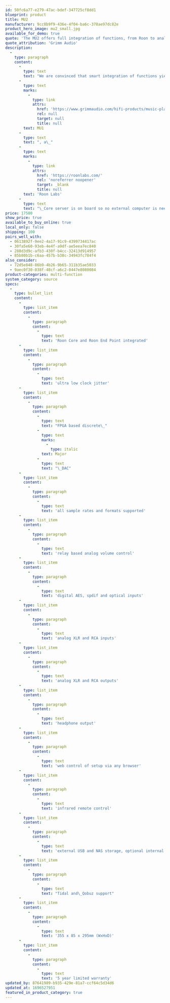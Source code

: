 ```yaml
---
id: 50fc6a77-e279-47ac-bdef-347725cf8dd1
blueprint: product
title: MU2
manufacturer: 9cc8b9f9-436e-4f04-ba6c-378ae97dc82e
product_hero_image: mu2_small.jpg
available_for_demo: true
quote: 'The MU2 offers full integration of functions, from Roon to analog volume control, with revolutionary sound quality'
quote_attribution: 'Grimm Audio'
description:
  -
    type: paragraph
    content:
      -
        type: text
        text: "We are convinced that smart integration of functions yields higher audio quality. The MU2 combines a music streamer with a superb DAC and a reference quality analog pre amp. Its built-in DAC takes full advantage of the Grimm Audio low jitter clock and high performance FPGA processor. A relay based analog volume control enables the MU2 to become the true ‘hub’ of your hifi system for both digital and analog sources. Just like with its sister product, the ‘digital output’\_"
      -
        type: text
        marks:
          -
            type: link
            attrs:
              href: 'https://www.grimmaudio.com/hifi-products/music-players/mu1/'
              rel: null
              target: null
              title: null
        text: MU1
      -
        type: text
        text: ", a\_"
      -
        type: text
        marks:
          -
            type: link
            attrs:
              href: 'https://roonlabs.com/'
              rel: 'noreferrer noopener'
              target: _blank
              title: null
        text: 'Roon Labs'
      -
        type: text
        text: "\_Core server is on board so no external computer is needed to enjoy perfect streaming.\_"
price: 17500
show_price: true
available_to_buy_online: true
local_only: false
shipping: 100
pairs_well_with:
  - 0613892f-9ee2-4a17-91c9-4399734417ac
  - 30fa5e60-93eb-4e4f-a9df-ae5eea7ec840
  - 288d3d9c-afb3-430f-b4cc-32413d914957
  - 85b80b1b-c6aa-457b-b38c-34943fc784f4
also_consider:
  - 72d5e848-86b9-4b26-9b65-311b35ae5033
  - 9aec0f30-038f-48cf-a6c2-0447e8080084
product-categories: multi-function
system_category: source
specs:
  -
    type: bullet_list
    content:
      -
        type: list_item
        content:
          -
            type: paragraph
            content:
              -
                type: text
                text: 'Roon Core and Roon End Point integrated'
      -
        type: list_item
        content:
          -
            type: paragraph
            content:
              -
                type: text
                text: 'ultra low clock jitter'
      -
        type: list_item
        content:
          -
            type: paragraph
            content:
              -
                type: text
                text: "FPGA based discrete\_"
              -
                type: text
                marks:
                  -
                    type: italic
                text: Major
              -
                type: text
                text: "\_DAC"
      -
        type: list_item
        content:
          -
            type: paragraph
            content:
              -
                type: text
                text: 'all sample rates and formats supported'
      -
        type: list_item
        content:
          -
            type: paragraph
            content:
              -
                type: text
                text: 'relay based analog volume control'
      -
        type: list_item
        content:
          -
            type: paragraph
            content:
              -
                type: text
                text: 'digital AES, spdif and optical inputs'
      -
        type: list_item
        content:
          -
            type: paragraph
            content:
              -
                type: text
                text: 'analog XLR and RCA inputs'
      -
        type: list_item
        content:
          -
            type: paragraph
            content:
              -
                type: text
                text: 'analog XLR and RCA outputs'
      -
        type: list_item
        content:
          -
            type: paragraph
            content:
              -
                type: text
                text: 'headphone output'
      -
        type: list_item
        content:
          -
            type: paragraph
            content:
              -
                type: text
                text: 'web control of setup via any browser'
      -
        type: list_item
        content:
          -
            type: paragraph
            content:
              -
                type: text
                text: 'infrared remote control'
      -
        type: list_item
        content:
          -
            type: paragraph
            content:
              -
                type: text
                text: 'external USB and NAS storage, optional internal SSD'
      -
        type: list_item
        content:
          -
            type: paragraph
            content:
              -
                type: text
                text: "Tidal and\_Qobuz support"
      -
        type: list_item
        content:
          -
            type: paragraph
            content:
              -
                type: text
                text: '355 x 85 x 295mm (WxHxD)'
      -
        type: list_item
        content:
          -
            type: paragraph
            content:
              -
                type: text
                text: '5 year limited warranty'
updated_by: 87641989-b935-429e-81a7-ccf64c5d34d6
updated_at: 1696527951
featured_in_product_category: true
---
```


